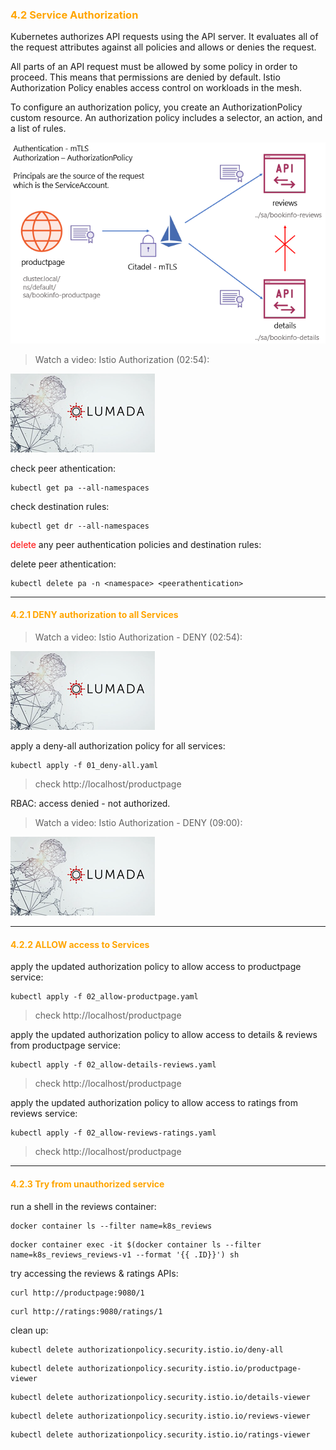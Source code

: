 ### <font color='orange'> 4.2 Service Authorization </font>
Kubernetes authorizes API requests using the API server. It evaluates all of the request attributes against all policies and allows or denies the request.  

All parts of an API request must be allowed by some policy in order to proceed. This means that permissions are denied by default.
Istio Authorization Policy enables access control on workloads in the mesh.  

To configure an authorization policy, you create an AuthorizationPolicy custom resource. An authorization policy includes a selector, an action, and a list of rules.

![Istio - Authorization](./img/bookinfo-authorization.png)

> Watch a video: Istio Authorization (02:54):  

[![Istio Authorization](./img/lumada.png)](https://youtu.be/dg9SJrMh5o8 "istio authorization")

check peer athentication:
```
kubectl get pa --all-namespaces
```
check destination rules:
```
kubectl get dr --all-namespaces
```

<font color="red"> delete </font>any peer authentication policies and destination rules:  

delete peer athentication:
```
kubectl delete pa -n <namespace> <peerathentication>
```
---

#### <font color='orange'> 4.2.1 DENY authorization to all Services </font>

> Watch a video: Istio Authorization - DENY (02:54):  

[![Istio Authorization - DENY](./img/lumada.png)](https://youtu.be/dg9SJrMh5o8 "istio authorization - DENY")

apply a deny-all authorization policy for all services:
```
kubectl apply -f 01_deny-all.yaml
```

> check http://localhost/productpage  

RBAC: access denied - not authorized.  

> Watch a video: Istio Authorization - DENY (09:00):  

[![Istio Authorization - DENY ALL](./img/lumada.png)](https://youtu.be/j3Mz0LS5U2s "istio authorization")

---

#### <font color='orange'>4.2.2 ALLOW access to Services </font>
apply the updated authorization policy to allow access to productpage service:
```
kubectl apply -f 02_allow-productpage.yaml
```
> check http://localhost/productpage  

apply the updated authorization policy to allow access to details & reviews from productpage service:
```
kubectl apply -f 02_allow-details-reviews.yaml
```
> check http://localhost/productpage  

apply the updated authorization policy to allow access to ratings from reviews service:
```
kubectl apply -f 02_allow-reviews-ratings.yaml
```
> check http://localhost/productpage  
---

#### <font color='orange'> 4.2.3 Try from unauthorized service </font>
run a shell in the reviews container:
```
docker container ls --filter name=k8s_reviews
```
```
docker container exec -it $(docker container ls --filter name=k8s_reviews_reviews-v1 --format '{{ .ID}}') sh
```
try accessing the reviews & ratings APIs:
```
curl http://productpage:9080/1
```
```
curl http://ratings:9080/ratings/1
```

clean up:
```
kubectl delete authorizationpolicy.security.istio.io/deny-all
```
```
kubectl delete authorizationpolicy.security.istio.io/productpage-viewer
```
```
kubectl delete authorizationpolicy.security.istio.io/details-viewer
```
```
kubectl delete authorizationpolicy.security.istio.io/reviews-viewer
```
```
kubectl delete authorizationpolicy.security.istio.io/ratings-viewer
```